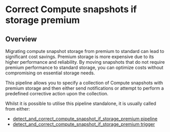 # Correct Compute snapshots if storage premium

## Overview

Migrating compute snapshot storage from premium to standard can lead to significant cost savings. Premium storage is more expensive due to its higher performance and reliability. By moving snapshots that do not require premium performance to standard storage, you can optimize costs without compromising on essential storage needs.

This pipeline allows you to specify a collection of Compute snapshots with premium storage and then either send notifications or attempt to perform a predefined corrective action upon the collection.

Whilst it is possible to utilise this pipeline standalone, it is usually called from either:
- [detect_and_correct_compute_snapshot_if_storage_premium pipeline](https://hub.flowpipe.io/mods/turbot/azure_thrifty/pipelines/azure_thrifty.pipeline.detect_and_correct_compute_snapshot_if_storage_premium)
- [detect_and_correct_compute_snapshot_if_storage_premium trigger](https://hub.flowpipe.io/mods/turbot/azure_thrifty/triggers/azure_thrifty.trigger.query.detect_and_correct_compute_snapshot_if_storage_premium)
